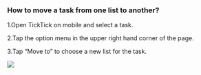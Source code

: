 ### How to move a task from one list to another?

1.Open TickTick on mobile and select a task.

2.Tap the option menu in the upper right hand corner of the page.

3.Tap “Move to” to choose a new list for the task.

![](../images/iosmove.png)